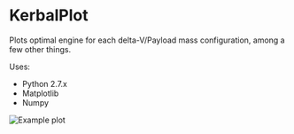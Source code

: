 KerbalPlot
==========

Plots optimal engine for each delta-V/Payload mass configuration, among a few other things.


Uses:
 - Python 2.7.x
 - Matplotlib
 - Numpy

![Example plot](https://raw.github.com/mueslo/KerbalPlot/master/twr1.48_e10_atm_opteng.png)
